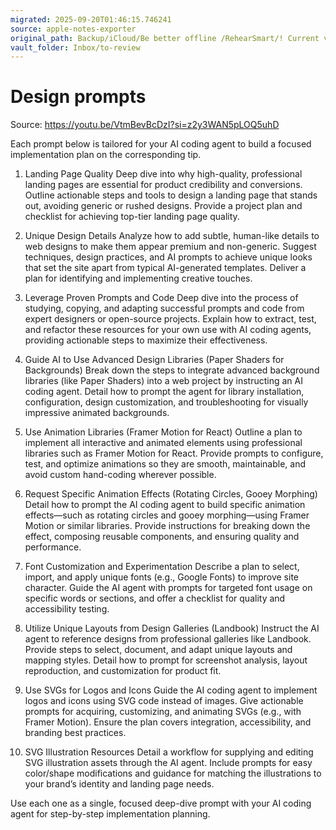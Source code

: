 ```yaml
---
migrated: 2025-09-20T01:46:15.746241
source: apple-notes-exporter
original_path: Backup/iCloud/Be better offline /RehearSmart/! Current version/Designs/Design prompts.md
vault_folder: Inbox/to-review
---
```

# Design prompts

Source:
https://youtu.be/VtmBevBcDzI?si=z2y3WAN5pLOQ5uhD

Each prompt below is tailored for your AI coding agent to build a focused implementation plan on the corresponding tip.

1. Landing Page Quality
		Deep dive into why high-quality, professional landing pages are essential for product credibility and conversions. Outline actionable steps and tools to design a landing page that stands out, avoiding generic or rushed designs. Provide a project plan and checklist for achieving top-tier landing page quality.

2. Unique Design Details
		Analyze how to add subtle, human-like details to web designs to make them appear premium and non-generic. Suggest techniques, design practices, and AI prompts to achieve unique looks that set the site apart from typical AI-generated templates. Deliver a plan for identifying and implementing creative touches.

3. Leverage Proven Prompts and Code
		Deep dive into the process of studying, copying, and adapting successful prompts and code from expert designers or open-source projects. Explain how to extract, test, and refactor these resources for your own use with AI coding agents, providing actionable steps to maximize their effectiveness.

4. Guide AI to Use Advanced Design Libraries (Paper Shaders for Backgrounds)
		Break down the steps to integrate advanced background libraries (like Paper Shaders) into a web project by instructing an AI coding agent. Detail how to prompt the agent for library installation, configuration, design customization, and troubleshooting for visually impressive animated backgrounds.

5. Use Animation Libraries (Framer Motion for React)
		Outline a plan to implement all interactive and animated elements using professional libraries such as Framer Motion for React. Provide prompts to configure, test, and optimize animations so they are smooth, maintainable, and avoid custom hand-coding wherever possible.

6. Request Specific Animation Effects (Rotating Circles, Gooey Morphing)
		Detail how to prompt the AI coding agent to build specific animation effects—such as rotating circles and gooey morphing—using Framer Motion or similar libraries. Provide instructions for breaking down the effect, composing reusable components, and ensuring quality and performance.

7. Font Customization and Experimentation
		Describe a plan to select, import, and apply unique fonts (e.g., Google Fonts) to improve site character. Guide the AI agent with prompts for targeted font usage on specific words or sections, and offer a checklist for quality and accessibility testing.

8. Utilize Unique Layouts from Design Galleries (Landbook)
		Instruct the AI agent to reference designs from professional galleries like Landbook. Provide steps to select, document, and adapt unique layouts and mapping styles. Detail how to prompt for screenshot analysis, layout reproduction, and customization for product fit.

9. Use SVGs for Logos and Icons
		Guide the AI coding agent to implement logos and icons using SVG code instead of images. Give actionable prompts for acquiring, customizing, and animating SVGs (e.g., with Framer Motion). Ensure the plan covers integration, accessibility, and branding best practices.

10. SVG Illustration Resources
		Detail a workflow for supplying and editing SVG illustration assets through the AI agent. Include prompts for easy color/shape modifications and guidance for matching the illustrations to your brand’s identity and landing page needs.

Use each one as a single, focused deep-dive prompt with your AI coding agent for step-by-step implementation planning.
